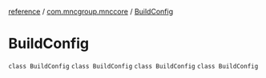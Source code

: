 [reference](../../index.md) / [com.mncgroup.mnccore](../index.md) / [BuildConfig](./index.md)

# BuildConfig

`class BuildConfig`
`class BuildConfig`
`class BuildConfig`
`class BuildConfig`